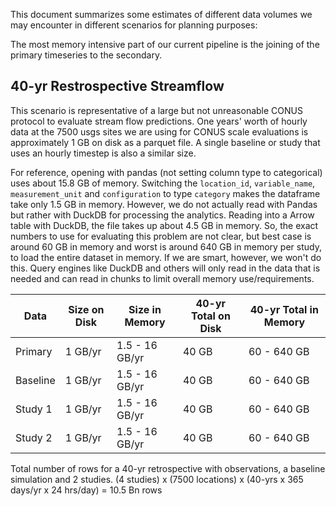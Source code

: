 This document summarizes some estimates of different data volumes we may encounter in different scenarios for planning purposes:

The most memory intensive part of our current pipeline is the joining of the primary timeseries to the secondary.

## 40-yr Restrospective Streamflow
This scenario is representative of a large but not unreasonable CONUS protocol to evaluate stream flow predictions.  One years' worth of hourly data at the 7500 usgs sites we are using for CONUS scale evaluations is approximately 1 GB on disk as a parquet file.  A single baseline or study that uses an hourly timestep is also a similar size.

For reference, opening with pandas (not setting column type to categorical) uses about 15.8 GB of memory. Switching the `location_id`, `variable_name`, `measurement_unit` and `configuration` to type `category` makes the dataframe take only 1.5 GB in memory.  However, we do not actually read with Pandas but rather with DuckDB for processing the analytics.  Reading into a Arrow table with DuckDB, the file takes up about 4.5 GB in memory.  So, the exact numbers to use for evaluating this problem are not clear, but best case is around 60 GB in memory and worst is around 640 GB in memory per study, to load the entire dataset in memory.  If we are smart, however, we won't do this.  Query engines like DuckDB and others will only read in the data that is needed and can read in chunks to limit overall memory use/requirements.

| Data       | Size on Disk | Size in Memory  | 40-yr Total on Disk | 40-yr Total in Memory  |
|------------|--------------|-----------------|---------------      |----------------------  |
| Primary    | 1 GB/yr      | 1.5 - 16 GB/yr  | 40 GB               | 60 - 640 GB            |
| Baseline   | 1 GB/yr      | 1.5 - 16 GB/yr  | 40 GB               | 60 - 640 GB            |
| Study 1    | 1 GB/yr      | 1.5 - 16 GB/yr  | 40 GB               | 60 - 640 GB            |
| Study 2    | 1 GB/yr      | 1.5 - 16 GB/yr  | 40 GB               | 60 - 640 GB            |


Total number of rows for a 40-yr retrospective with observations, a baseline simulation and 2 studies.
(4 studies) x (7500 locations) x (40-yrs x 365 days/yr x 24 hrs/day) = 10.5 Bn rows